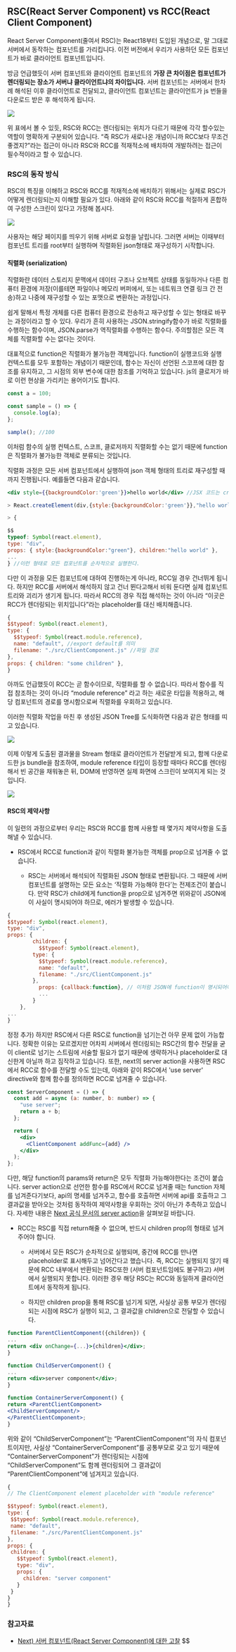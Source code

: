 ## RSC(React Server Component) vs RCC(React Client Component)

React Server Component(줄여서 RSC)는 React18부터 도입된 개념으로, 말 그대로 서버에서 동작하는 컴포넌트를 가리킵니다. 이전 버전에서 우리가 사용하던 모든 컴포넌트가 바로 클라이언트 컴포넌트입니다.

방금 언급했듯이 서버 컴포넌트와 클라이언트 컴포넌트의 **가장 큰 차이점은 컴포넌트가 렌더링되는 장소가 서버냐 클라이언트냐의 차이입니다.** 서버 컴포넌트는 서버에서 한차례 해석된 이후 클라이언트로 전달되고, 클라이언트 컴포넌트는 클라이언트가 js 번들을 다운로드 받은 후 해석하게 됩니다.

![](./img/ser1.png)

위 표에서 볼 수 있듯, RSC와 RCC는 렌더링되는 위치가 다르기 때문에 각각 할수있는 역할이 명확하게 구분되어 있습니다. “즉 RSC가 새로나온 개념이니까 RCC보다 무조건 좋겠지?”라는 접근이 아니라 RSC와 RCC를 적재적소에 배치하여 개발하려는 접근이 필수적이라고 할 수 있습니다.

### RSC의 동작 방식

RSC의 특징을 이해하고 RSC와 RCC를 적재적소에 배치하기 위해서는 실제로 RSC가 어떻게 렌더링되는지 이해할 필요가 있다. 아래와 같이 RSC와 RCC를 적절하게 혼합하여 구성한 스크린이 있다고 가정해 봅시다.

![](./img/ser2.png)

사용자는 해당 페이지를 띄우기 위해 서버로 요청을 날립니다.
그러면 서버는 이때부터 컴포넌트 트리를 root부터 실행하며 직렬화된 json형태로 재구성하기 시작합니다.

#### 직렬화 (serialization)

직렬화란 데이터 스토리지 문맥에서 데이터 구조나 오브젝트 상태를 동일하거나 다른 컴퓨터 환경에 저장(이를테면 파일이나 메모리 버퍼에서, 또는 네트워크 연결 링크 간 전송)하고 나중에 재구성할 수 있는 포맷으로 변환하는 과정입니다.

쉽게 말해서 특정 개체를 다른 컴퓨터 환경으로 전송하고 재구성할 수 있는 형태로 바꾸는 과정이라고 할 수 있다. 우리가 흔히 사용하는 JSON.stringify함수가 바로 직렬화를 수행하는 함수이며, JSON.parse가 역직렬화를 수행하는 함수다. 주의할점은 모든 객체를 직렬화할 수는 없다는 것이다.

대표적으로 function은 직렬화가 불가능한 객체입니다. function이 실행코드와 실행 컨텍스트를 모두 포함하는 개념이기 때문인데, 함수는 자신이 선언된 스코프에 대한 참조를 유지하고, 그 시점의 외부 변수에 대한 참조를 기억하고 있습니다. js의 클로저가 바로 이런 현상을 가리키는 용어이기도 합니다.

```jsx
const a = 100;

const sample = () => {
  console.log(a);
};

sample(); //100
```

이처럼 함수의 실행 컨텍스트, 스코프, 클로저까지 직렬화할 수는 없기 때문에 function은 직렬화가 불가능한 객체로 분류되는 것입니다.

직렬화 과정은 모든 서버 컴포넌트에서 실행하여 json 객체 형태의 트리로 재구성할 때까지 진행됩니다. 예를들면 다음과 같습니다.

```jsx
<div style={{backgroundColor:'green'}}>hello world</div> //JSX 코드는 createElement의 syntax sugar다.

> React.createElement(div,{style:{backgroundColor:'green'}},"hello world")

> {

$$
typeof: Symbol(react.element),
type: "div",
props: { style:{backgroundColor:"green"}, children:"hello world" },
...
} //이런 형태로 모든 컴포넌트를 순차적으로 실행한다.
```

다만 이 과정을 모든 컴포넌트에 대하여 진행하는게 아니라, RCC일 경우 건너뛰게 됩니다. 하지만 RCC를 서버에서 해석하지 않고 건너 뛴다고해서 비워 둔다면 실제 컴포넌트 트리와 괴리가 생기게 됩니다. 따라서 RCC의 경우 직접 해석하는 것이 아니라 “이곳은 RCC가 렌더링되는 위치입니다”라는 placeholder를 대신 배치해줍니다.

```jsx
{
$$typeof: Symbol(react.element),
type: {
  $$typeof: Symbol(react.module.reference),
  name: "default", //export default를 의미
  filename: "./src/ClientComponent.js" //파일 경로
},
props: { children: "some children" },
}
```

아까도 언급했듯이 RCC는 곧 함수이므로, 직렬화를 할 수 없습니다. 따라서 함수를 직접 참조하는 것이 아니라 “module reference” 라고 하는 새로운 타입을 적용하고, 해당 컴포넌트의 경로를 명시함으로써 직렬화를 우회하고 있습니다.

이러한 직렬화 작업을 마친 후 생성된 JSON Tree를 도식화하면 다음과 같은 형태를 띠고 있습니다.

![](./img/ser3.png)

이제 이렇게 도출된 결과물을 Stream 형태로 클라이언트가 전달받게 되고, 함께 다운로드한 js bundle을 참조하여, module reference 타입이 등장할 때마다 RCC를 렌더링해서 빈 공간을 채워놓은 뒤, DOM에 반영하면 실제 화면에 스크린이 보여지게 되는 것입니다.

![](./img/ser4.png)

#### RSC의 제약사항

이 일련의 과정으로부터 우리는 RSC와 RCC를 함께 사용할 때 몇가지 제약사항을 도출해낼 수 있습니다.

- RSC에서 RCC로 function과 같이 직렬화 불가능한 객체를 prop으로 넘겨줄 수 없습니다.

  - RSC는 서버에서 해석되어 직렬화된 JSON 형태로 변환됩니다. 그 때문에 서버컴포넌트를 설명하는 모든 요소는 ‘직렬화 가능해야 한다’는 전제조건이 붙습니다. 만약 RSC가 child에게 function을 prop으로 넘겨주면 위와같이 JSON에 이 사실이 명시되어야 하므로, 에러가 발생할 수 있습니다.

```jsx
{
$$typeof: Symbol(react.element),
type: "div",
props: {
		children: {
		  $$typeof: Symbol(react.element),
        type: {
          $$typeof: Symbol(react.module.reference),
          name: "default",
          filename: "./src/ClientComponent.js"
        },
		  props: {callback:function}, // 이처럼 JSON에 function이 명시되어야만 한다.
		  ...
		}
	},
...
}
```

정정 추가) 하지만 RSC에서 다른 RSC로 function을 넘기는건 아무 문제 없이 가능합니다. 정확한 이유는 모르겠지만 어차피 서버에서 렌더링되는 RSC간의 함수 전달을 굳이 client로 넘기는 스트림에 서술할 필요가 없기 때문에 생략하거나 placeholder로 대신한게 아닐까 하고 짐작하고 있습니다.
또한, next의 server action을 사용하면 RSC에서 RCC로 함수를 전달할 수도 있는데, 아래와 같이 RSC에서 'use server' directive와 함께 함수를 정의하면 RCC로 넘겨줄 수 있습니다.

```jsx
const ServerComponent = () => {
  const add = async (a: number, b: number) => {
    "use server";
    return a + b;
  };

  return (
    <div>
      <ClientComponent addFunc={add} />
    </div>
  );
};
```

다만, 해당 function의 params와 return은 모두 직렬화 가능해야한다는 조건이 붙습니다. server action으로 선언한 함수를 RSC에서 RCC로 넘겨줄 때는 function 자체를 넘겨준다기보다, api의 명세를 넘겨주고, 함수를 호출하면 서버에 api를 호출하고 그 결과값을 받아오는 것처럼 동작하여 제약사항을 우회하는 것이 아닌가 추측하고 있습니다. 자세한 내용은 [Next 공식 문서의 server action](https://nextjs.org/docs/app/building-your-application/data-fetching/server-actions-and-mutations)을 살펴보길 바랍니다.

- RCC는 RSC를 직접 return해줄 수 없으며, 반드시 children prop의 형태로 넘겨주어야 합니다.

  - 서버에서 모든 RSC가 순차적으로 실행되며, 중간에 RCC를 만나면 placeholder로 표시해두고 넘어간다고 했습니다. 즉, RCC는 실행되지 않기 때문에 RCC 내부에서 반환되는 RSC또한 (서버 컴포넌트임에도 불구하고) 서버에서 실행되지 못합니다. 이러한 경우 해당 RSC는 RCC와 동일하게 클라이언트에서 동작하게 됩니다.

  - 하지만 children prop을 통해 RSC를 넘기게 되면, 사실상 공통 부모가 렌더링 되는 시점에 RSC가 실행이 되고, 그 결과값을 children으로 전달할 수 있습니다.

```jsx
function ParentClientComponent({children}) {
...
return <div onChange={...}>{children}</div>;
}

function ChildServerComponent() {
...
return <div>server component</div>;
}

function ContainerServerComponent() {
return <ParentClientComponent>
<ChildServerComponent/>
</ParentClientComponent>;
}
```

위와 같이 “ChildServerComponent”는 “ParentClientComponent”의 자식 컴포넌트이지만, 사실상 “ContainerServerComponent”를 공통부모로 갖고 있기 때문에 “ContainerServerComponent”가 렌더링되는 시점에 “ChildServerComponent”도 함께 렌더링되어 그 결과값이 “ParentClientComponent”에 넘겨지고 있습니다.

```jsx
{
// The ClientComponent element placeholder with "module reference"

$$typeof: Symbol(react.element),
type: {
 $$typeof: Symbol(react.module.reference),
 name: "default",
 filename: "./src/ParentClientComponent.js"
},
props: {
 children: {
   $$typeof: Symbol(react.element),
   type: "div",
   props: {
     children: "server component"
   }
 }
}
}
```

### 참고자료

- [Next) 서버 컴포넌트(React Server Component)에 대한 고찰](https://velog.io/@2ast/React-%EC%84%9C%EB%B2%84-%EC%BB%B4%ED%8F%AC%EB%84%8C%ED%8A%B8React-Server-Component%EC%97%90-%EB%8C%80%ED%95%9C-%EA%B3%A0%EC%B0%B0)
  $$
